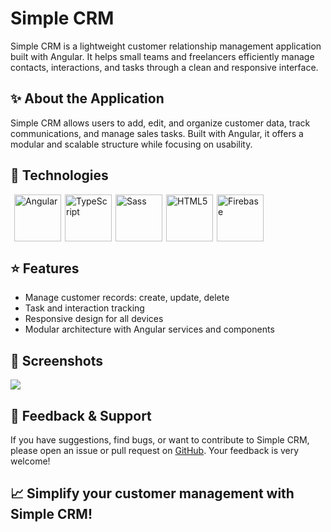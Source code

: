 # Simple CRM

Simple CRM is a lightweight customer relationship management application built with Angular. It helps small teams and freelancers efficiently manage contacts, interactions, and tasks through a clean and responsive interface.


## ✨ About the Application

Simple CRM allows users to add, edit, and organize customer data, track communications, and manage sales tasks. Built with Angular, it offers a modular and scalable structure while focusing on usability.

## 🔧 Technologies

<div style="display: flex;">
   <img src="https://skillicons.dev/icons?i=angular" height="75" style="margin-left: 6px; margin-right: 6px;" alt="Angular" />
   <img src="https://skillicons.dev/icons?i=ts" height="75" style="margin-right: 6px;" alt="TypeScript" />
   <img src="https://skillicons.dev/icons?i=sass" height="75" style="margin-right: 6px;" alt="Sass" />
   <img src="https://skillicons.dev/icons?i=html" height="75" style="margin-right: 6px;" alt="HTML5" />
   <img src="https://skillicons.dev/icons?i=firebase" height="75" alt="Firebase" />
</div>

## ⭐ Features
  
  - Manage customer records: create, update, delete
  - Task and interaction tracking
  - Responsive design for all devices
  - Modular architecture with Angular services and components

## 📸 Screenshots

![](https://raw.githubusercontent.com/SnowCoder404/Portfolio/refs/heads/main/public/assets/img/screenshots/simple-crm.png)


## 💬 Feedback & Support

If you have suggestions, find bugs, or want to contribute to Simple CRM, please open an issue or pull request on [GitHub](https://github.com/SnowCoder404/SimpleCRM). Your feedback is very welcome!

## 📈 Simplify your customer management with Simple CRM!
